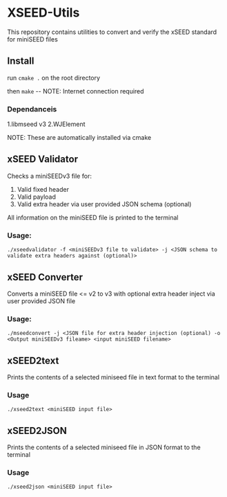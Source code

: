 # XSEED-Utils
This repository contains utilities to convert and verify the xSEED standard for miniSEED files

## Install
run ```cmake .``` on the root directory

then ``make`` -- NOTE: Internet connection required
### Dependanceis
1.libmseed v3
2.WJElement

NOTE: These are automatically installed via cmake


## xSEED Validator
Checks a miniSEEDv3 file for: 
1. Valid fixed header
2. Valid payload
3. Valid extra header via user provided JSON schema (optional)

All information on the miniSEED file is printed to the terminal

### Usage:
```./xseedvalidator -f <miniSEEDv3 file to validate> -j <JSON schema to validate extra headers against (optional)>```

## xSEED Converter
Converts a miniSEED file <= v2 to v3 with optional extra header inject via user provided JSON file
### Usage:
```./mseedconvert -j <JSON file for extra header injection (optional) -o <Output miniSEEDv3 fileame> <input miniSEED filename>```

## xSEED2text
Prints the contents of a selected miniseed file in text format to the terminal
### Usage
```./xseed2text <miniSEED input file>```

## xSEED2JSON
Prints the contents of a selected miniseed file in JSON format to the terminal
### Usage
```./xseed2json <miniSEED input file>```

